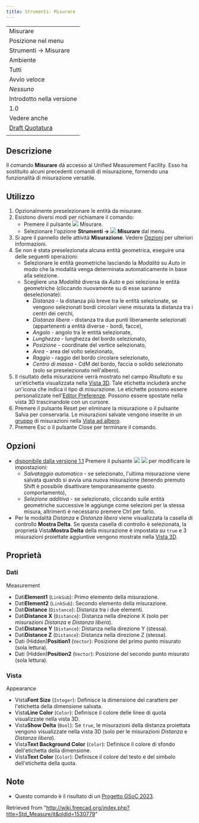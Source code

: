 ```yaml
---
title: Strumentiː Misurare
---
```

|  |
| --- |
| Misurare |
| Posizione nel menu |
| Strumenti → Misurare |
| Ambiente |
| Tutti |
| Avvio veloce |
| *Nessuno* |
| Introdotto nella versione |
| 1.0 |
| Vedere anche |
| [Draft Quotatura](/Draft_Dimension/it "Draft Dimension/it") |
|  |

## Descrizione

Il comando **Misurare** dà accesso al Unified Measurement Facility. Esso ha sostituito alcuni precedenti comandi di misurazione, fornendo una funzionalità di misurazione versatile.

## Utilizzo

1. Opzionalmente preselezionare le entità da misurare.
2. Esistono diversi modi per richiamare il comando:
   * Premere il pulsante ![](/images/Std_Measure.svg) Misurare.
   * Selezionare l'opzione **Strumenti → ![](/images/Std_Measure.svg) Misurare** dal menu.
3. Si apre il pannello delle attività **Misurazione**. Vedere [Opzioni](#Opzioni) per ulteriori informazioni.
4. Se non è stata preselezionata alcuna entità geometrica, eseguire una delle seguenti operazioni:
   * Selezionare le entità geometriche lasciando la *Modalità* su *Auto* in modo che la modalità venga determinata automaticamente in base alla selezione.
   * Scegliere una *Modalità* diversa da *Auto* e poi seleziona le entità geometriche (cliccando nuovamente su di esse saranno deselezionate):
     + *Distanza* - la distanza più breve tra le entità selezionate, se vengono selezionati bordi circolari viene misurata la distanza tra i centri dei cerchi,
     + *Distanza libera* - distanza tra due punti liberamente selezionati (appartenenti a entità diverse - bordi, facce),
     + *Angolo* - angolo tra le entità selezionate,
     + *Lunghezza* - lunghezza del bordo selezionato,
     + *Posizione* - coordinate del vertice selezionato,
     + *Area* - area del volto selezionato,
     + *Raggio* - raggio del bordo circolare selezionato,
     + *Centro di massa* - CdM del bordo, faccia o solido selezionato (solo se preselezionato nell'albero).
5. Il risultato della misurazione verrà mostrato nel campo *Risultato* e su un'etichetta visualizzata nella [Vista 3D](/3D_view/it "3D view/it"). Tale etichetta includerà anche un'icona che indica il tipo di misurazione. Le etichette possono essere personalizzate nell'[Editor Preferenze](/Preferences_Editor/it "Preferences Editor/it"). Possono essere spostate nella vista 3D trascinandole con un cursore.
6. Premere il pulsante Reset per eliminare la misurazione o il pulsante Salva per conservarla. Le misurazioni salvate vengono inserite in un [gruppo](/Std_Group/it "Std Group/it") di misurazioni nella [Vista ad albero](/Tree_view/it "Tree view/it").
7. Premere Esc o il pulsante Close per terminare il comando.

## Opzioni

* [disponibile dalla versione 1.1](/Release_notes_1.1/it "Release notes 1.1/it") Premere il pulsante ![](/images/Preferences-system.svg) ![](/images/Toolbar_flyout_arrow.svg) per modificare le impostazioni:
  + *Salvataggio automatico* - se selezionato, l'ultima misurazione viene salvata quando si avvia una nuova misurazione (tenendo premuto Shift è possibile disattivare temporaneamente questo comportamento),
  + *Selezione additiva* - se selezionato, cliccando sulle entità geometriche successive le aggiunge come selezioni per la stessa misura, altrimenti è necessario premere Ctrl per farlo.
* Per le modalità *Distanza* e *Distanza libera* viene visualizzata la casella di controllo **Mostra Delta**. Se questa casella di controllo è selezionata, la proprietà Vista**Mostra Delta** della misurazione è impostata su `true` e 3 misurazioni proiettate aggiuntive vengono mostrate nella [Vista 3D](/3D_view/it "3D view/it").

## Proprietà

### Dati

Measurement

* Dati**Element1** (`LinkSub`): Primo elemento della misurazione.
* Dati**Element2** (`LinkSub`): Secondo elemento della misurazione.
* Dati**Distance** (`Distance`): Distanza tra i due elementi.
* Dati**Distance X** (`Distance`): Distanza nella direzione X (solo per misurazioni *Distanza* e *Distanza libera*).
* Dati**Distance Y** (`Distance`): Distanza nella direzione Y (stessa).
* Dati**Distance Z** (`Distance`): Distanza nella direzione Z (stessa).
* Dati (Hidden)**Position1** (`Vector`): Posizione del primo punto misurato (sola lettura).
* Dati (Hidden)**Position2** (`Vector`): Posizione del secondo punto misurato (sola lettura).

### Vista

Appearance

* Vista**Font Size** (`Integer`): Definisce la dimensione del carattere per l'etichetta della dimensione salvata.
* Vista**Line Color** (`Color`): Definisce il colore delle linee di quota visualizzate nella vista 3D.
* Vista**Show Delta** (`Bool`): Se `true`, le misurazioni della distanza proiettata vengono visualizzate nella vista 3D (solo per le misurazioni *Distanza* e *Distanza libera*).
* Vista**Text Background Color** (`Color`): Definisce il colore di sfondo dell'etichetta della dimensione.
* Vista**Text Color** (`Color`): Definisce il colore del testo e del simbolo dell'etichetta della quota.

## Note

* Questo comando è il risultato di un [Progetto GSoC 2023](/Unified_Measurement_Facility "Unified Measurement Facility").

Retrieved from "<http://wiki.freecad.org/index.php?title=Std_Measure/it&oldid=1530779>"